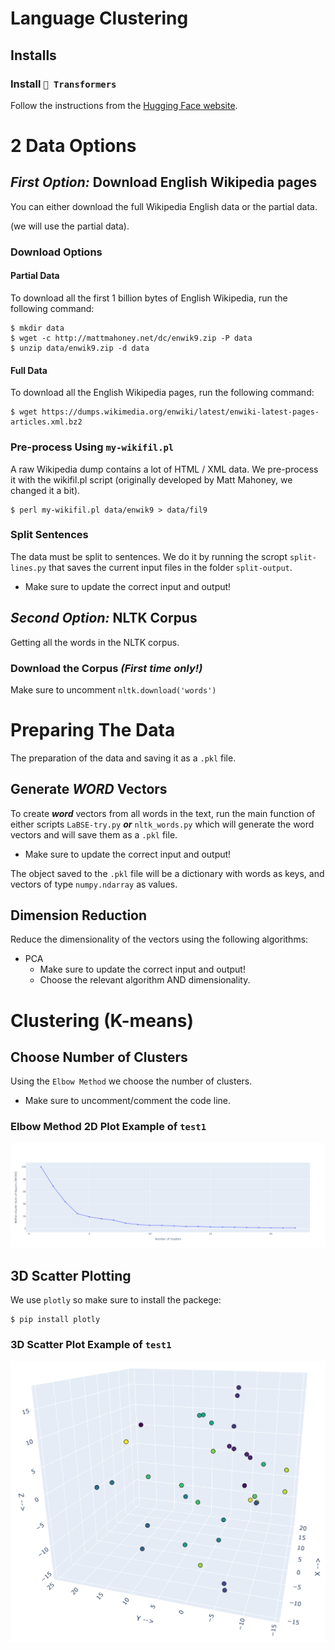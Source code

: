 [//]: # (<style>)

[//]: # (ul.star{list-style: none;})

[//]: # (ul.star li::before{)

[//]: # (    content: "\272A";)

[//]: # (    color: orange;)

[//]: # (    font-weight: bold;)

[//]: # (    font-size: 18px;)

[//]: # (    display: inline-block; )

[//]: # (    width: 1.5em;)

[//]: # (    margin-left: 1em;)

[//]: # (})

[//]: # (</style>)

# Language Clustering

## Installs

### Install `🤗 Transformers`

Follow the instructions from the [Hugging Face website](https://huggingface.co/docs/transformers/installation).

# 2 Data Options

## *First Option:* Download English Wikipedia pages

You can either download the full Wikipedia English data or the partial data.

(we will use the partial data).

### Download Options

#### Partial Data

To download all the first 1 billion bytes of English Wikipedia, run the following command:

```
$ mkdir data
$ wget -c http://mattmahoney.net/dc/enwik9.zip -P data
$ unzip data/enwik9.zip -d data
```

#### Full Data

To download all the English Wikipedia pages, run the following command:

```
$ wget https://dumps.wikimedia.org/enwiki/latest/enwiki-latest-pages-articles.xml.bz2
```

### Pre-process Using `my-wikifil.pl`

A raw Wikipedia dump contains a lot of HTML / XML data.
We pre-process it with the wikifil.pl script
(originally developed by Matt Mahoney, we changed it a bit).

```
$ perl my-wikifil.pl data/enwik9 > data/fil9
```

### Split Sentences

The data must be split to sentences. We do it by running the scropt `split-lines.py` that saves the current input files
in the folder `split-output`.

* Make sure to update the correct input and output!

[//]: # (<ul class="star">)

[//]: # (  <li>Make sure to update the correct input and output!</li>)

[//]: # (</ul>)

## *Second Option:* NLTK Corpus

Getting all the words in the NLTK corpus.

### Download the Corpus *(First time only!)*

Make sure to uncomment `nltk.download('words')`

# Preparing The Data

The preparation of the data and saving it as a `.pkl` file.

## Generate ***WORD*** Vectors

To create ***word*** vectors from all words in the text, run the main function of either scripts `LaBSE-try.py`
***or*** `nltk_words.py` which will generate the word vectors and will save them as a `.pkl` file.

* Make sure to update the correct input and output!

[//]: # (<ul class="star">)

[//]: # (    <li>Make sure to update the correct input and output!</li>)

[//]: # (</ul>)

The object saved to the `.pkl` file will be a dictionary with words as keys, and vectors of type `numpy.ndarray` as
values.

## Dimension Reduction

Reduce the dimensionality of the vectors using the following algorithms:

* PCA
    * Make sure to update the correct input and output!
    * Choose the relevant algorithm AND dimensionality.

[//]: # (<ul class="star">)

[//]: # (    <li>Make sure to update the correct input and output!</li>)

[//]: # (    <li>Choose the relevant algorithm AND dimensionality.</li>)

[//]: # (</ul>)

# Clustering (K-means)

## Choose Number of Clusters

Using the `Elbow Method` we choose the number of clusters.

* Make sure to uncomment/comment the code line.

[//]: # (<ul class="star">)

[//]: # (    <li>Make sure to uncomment/comment the code line.</li>)

[//]: # (</ul>)

### Elbow Method 2D Plot Example of ```test1```

<p align="center">
  <img src="docs/test1_dim3_elbow_plot.png">
</p>

## 3D Scatter Plotting

We use `plotly` so make sure to install the packege:

```
$ pip install plotly
```

### 3D Scatter Plot Example of ```test1```

<p align="center">
  <img src="docs/test1_dim3_KMeans_20clusters_plot.png">
</p>

